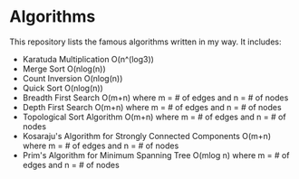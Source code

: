 # Algorithms
This repository lists the famous algorithms written in my way. It includes:
- Karatuda Multiplication O(n^(log3))
- Merge Sort O(nlog(n))
- Count Inversion O(nlog(n))
- Quick Sort O(nlog(n))
- Breadth First Search O(m+n) where m = # of edges and n = # of nodes
- Depth First Search O(m+n) where m = # of edges and n = # of nodes
- Topological Sort Algorithm O(m+n) where m = # of edges and n = # of nodes
- Kosaraju's Algorithm for Strongly Connected Components O(m+n) where m = # of edges and n = # of nodes
- Prim's Algorithm for Minimum Spanning Tree O(mlog n) where m = # of edges and n = # of nodes
